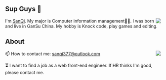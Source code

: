 ## Sup Guys 👋

<img align="right" src="https://count.getloli.com/get/@:sanqi377?theme=rule34">I'm [SanQi](https://www.baidu.com). My major is Computer information management👨‍💻. I was born and live in GanSu China. My hobby is Knock code, play games and editing.

## About
<img align="right" src="https://github-readme-stats-hassan.vercel.app/api?username=sanqi377&theme=dark&show_icons=true&count_private=true">
<!-- 👨‍💻 My blog: https://hassanwong.top -->

<!-- 🚀 My navigation: https://navi.hassanwong.top -->

<!-- 📃 My document: https://doc.hassanwong.top -->

📫 How to contact me: sanqi377@outlook.com

⏳ I want to find a job as a web front-end engineer. If HR thinks I'm good, please contact me.
